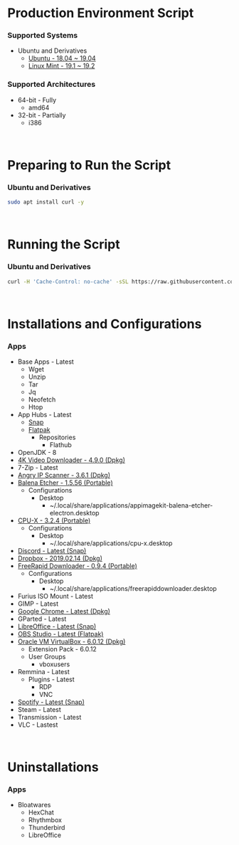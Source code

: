 # Production Environment Script

### Supported Systems
* Ubuntu and Derivatives
  * [Ubuntu - 18.04 ~ 19.04](https://ubuntu.com/)
  * [Linux Mint - 19.1 ~ 19.2](https://linuxmint.com/)

### Supported Architectures
* 64-bit - Fully
  * amd64
* 32-bit - Partially
  * i386

<br/>

# Preparing to Run the Script

### Ubuntu and Derivatives
```bash
sudo apt install curl -y
```

<br/>

# Running the Script

### Ubuntu and Derivatives
```bash
curl -H 'Cache-Control: no-cache' -sSL https://raw.githubusercontent.com/daniloancilotto/production-environment-script/master/ubuntu.sh | bash
```

<br/>

# Installations and Configurations

### Apps
* Base Apps - Latest
  * Wget
  * Unzip
  * Tar
  * Jq
  * Neofetch
  * Htop
* App Hubs - Latest
  * [Snap](https://snapcraft.io/store)
  * [Flatpak](https://flathub.org/home)
    * Repositories
      * Flathub
* OpenJDK - 8
* [4K Video Downloader - 4.9.0 (Dpkg)](https://www.4kdownload.com/products/product-videodownloader)
* 7-Zip - Latest
* [Angry IP Scanner - 3.6.1 (Dpkg)](https://angryip.org/)
* [Balena Etcher - 1.5.56 (Portable)](https://www.balena.io/etcher/)
  * Configurations
    * Desktop
      * ~/.local/share/applications/appimagekit-balena-etcher-electron.desktop
* [CPU-X - 3.2.4 (Portable)](https://github.com/X0rg/CPU-X)
  * Configurations
    * Desktop
      * ~/.local/share/applications/cpu-x.desktop
* [Discord - Latest (Snap)](https://snapcraft.io/discord)
* [Dropbox - 2019.02.14 (Dpkg)](https://www.dropbox.com/install)
* [FreeRapid Downloader - 0.9.4 (Portable)](http://wordrider.net/freerapid/)
  * Configurations
    * Desktop
      * ~/.local/share/applications/freerapiddownloader.desktop
* Furius ISO Mount - Latest
* GIMP - Latest
* [Google Chrome - Latest (Dpkg)](https://www.google.com/chrome/)
* GParted - Latest
* [LibreOffice - Latest (Snap)](https://snapcraft.io/libreoffice)
* [OBS Studio - Latest (Flatpak)](https://flathub.org/apps/details/com.obsproject.Studio)
* [Oracle VM VirtualBox - 6.0.12 (Dpkg)](https://www.virtualbox.org/)
  * Extension Pack - 6.0.12
  * User Groups
    * vboxusers
* Remmina - Latest
  * Plugins - Latest
    * RDP
    * VNC
* [Spotify - Latest (Snap)](https://snapcraft.io/spotify)
* Steam - Latest
* Transmission - Latest
* VLC - Lastest

<br/>

# Uninstallations

### Apps
* Bloatwares
  * HexChat
  * Rhythmbox
  * Thunderbird
  * LibreOffice